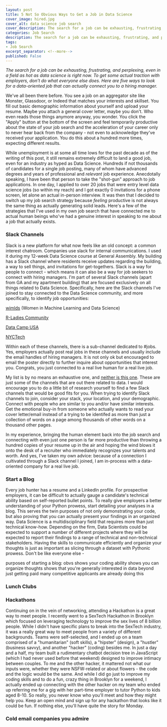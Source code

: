 ```yaml
---
layout: post
title: 5 Not So Obvious Ways to Get a Job in Data Science
cover_image: hired.jpg
cover_alt: data science job search
cover_description: The search for a job can be exhausting, frustrating, and perplexing, even in a field as hot as data science is right now.  To get some actual traction with employers, don't do what everyone else does.  Here are five ways to look for a data-oriented job that can actually connect you to a hiring manager.
categories: Job Search
description: The search for a job can be exhausting, frustrating, and perplexing, even in a field as hot as data science is right now.  To get some actual traction with employers, don't do what everyone else does.  Here are five ways to look for a data-oriented job that can actually connect you to a hiring manager.
tags:
- Job Search
excerpt_separator: <!--more-->
published: False
---
```


*The search for a job can be exhausting, frustrating, and perplexing, even in a field as hot as data science is right now.  To get some actual traction with employers, don't do what everyone else does.  Here are five ways to look for a data-oriented job that can actually connect you to a hiring manager.*

<!--more-->

We've all been there before.  You see a job on an aggregator site like Monster, Glassdoor, or Indeed that matches your interests and skillset.  You fill out basic demographic information about yourself and upload your resume.  Maybe you attach a general cover letter, maybe you don't.  Who even reads those things anymore anyway, you wonder.  You click the "Apply" button at the bottom of the screen and feel temporarily productive about the state of your job search and the acceleration of your career only to never hear back from the company - not even to acknowledge they've received your application.  You do this about a hundred more times, expecting different results.

While unemployment is at some all time lows for the past decade as of the writing of this post, it still remains extremely difficult to land a good job, even for an industry as hyped as Data Science.  Hundreds if not thousands of candidates for a single job posting, many of whom have advanced degrees and years of professional and *relevant* job experience.  Anecdotally speaking, I have been that person to take the "shot-gun" approach to job applications.  In one day, I applied to over 20 jobs that were entry level data science jobs (so within my reach) and I got exactly 0 invitations for a phone screen, let alone an actual in-person interview.  It was then that I decided to switch up my job search strategy because *feeling* productive is not always the same thing as actually generating solid leads.  Here's a few of the strategies that I've used in my own job search that have connected me to actual human beings who've had a genuine interest in speaking to me about a job that actually exists.



### Slack Channels

Slack is a new platform for what now feels like an old concept: a common interest chatroom.  Companies use slack for internal communications.  I used it during my 12-week Data Science course at General Assembly.  My building has a Slack channel where residents receive updates regarding the building, a way to sell things, and invitations for get-togethers.  Slack is a way for people to connect - which means it can also be a way for job seekers to connect with hiring managers.  I'm part of several Slack channels (apart from GA and my apartment building) that are focused exclusively on all things related to Data Science.  Specifically, here are the Slack channels I've joined to stay connected to the Data Science community, and more specifically, to identify job opportunities:

[wimlds](https://wimlds.slack.com/) (Women in Machine Learning and Data Science)

[R-Ladies Community](https://rladies-community.slack.com/)

[Data Camp USA](https://datacamp-usa.slack.com/)

[NYCTech](https://nyctech.slack.com/)

Within each of these channels, there is a sub-channel dedicated to #jobs.  Yes, employers actually post real jobs in these channels and usually include the email handles of hiring managers.  It is not only ok but encouraged to email the poster directly to further inquire about opportunities that interest you.  Congrats, you just connected to a real live human for a real live job.

My list is by no means an exhaustive one, and [neither is this one](https://towardsdatascience.com/15-data-science-slack-communities-to-join-8fac301bd6ce).  These are just some of the channels that are out there related to data.  I would encourage you to do a little bit of research yourself to find a few Slack channels that would be good fits for you.  When trying to identify Slack channels to join, consider your stack, your location, and your demographic.  Connect with people who are similar to you and/or have similar interests.  Get the emotional buy-in from someone who actually wants to read your cover letter/email instead of a trying to be identifed as more than just a collection of words on a page among thousands of other words on a thousand other pages.

In my experience, bringing the human element back into the job search and connecting with even just one person is far more productive than throwing a hundred copies of your resume up in the air and hoping the wind blows it onto the desk of a recruiter who immediately recognizes your talents and worth.  And yes, I've taken my own advice: because of a connection I cultivated through a Slack channel I joined, I am in-process with a data-oriented company for a real live job.

### Start a Blog

Every job hunter has a resume and a LinkedIn profile.  For prospective employers, it can be difficult to actually gauge a candidate's technical ability based on self-reported bullet points.  To really give employers a better understanding of your Python prowess, start detailing your analyses in a blog.  This serves the twin purposes of not only demonstrating your code, but also proving that you can actually present your findings in an organized way.  Data Science is a multidisciplinary field that requires more than just technical know-how.  Depending on the firm, Data Scientists could be expected to support a number of different projects where they will be expected to report their findings to a range of technical and non-technical stakeholders.  Having the skills to communicate efficiently and organize your thoughts is just as important as slicing through a dataset with Pythonic prowess.  Don't be like everyone else -

purposes of starting a blog:
obvs shows your coding ability
shows you can organize thoughts
shows that you're generally interested in data beyond just getting paid
many competitive applicants are already doing this


### Lunch Clubs



### Hackathons

Continuing on in the vein of networking, attending a Hackathon is a great way to meet people.  I recently went to a SexTech Hackathon in Brooklyn which focused on leveraging technology to improve the sex lives of 8 billion people.  While I didn't have specific plans to break into the SexTech industry, it was a really great way to meet people from a variety of different backgrounds.  Teams were self-selected, and I ended up on a team comprised of a "humanitarian" (soft skills), a "hipster" (design), a "hustler" (business savvy), and another "hacker" (coding) besides me.  In just a day and a half, my team built a rudimentary chatbot decision tree in JavaScript (which I had never used before that weekend) designed to improve intimacy between couples.  To me and the other hacker, it mattered not what our inputs were, whether they were NSFW-related or about flowers - the code and the logic would be the same.  And while I did go just to improve my coding skills and to do a fun, crazy thing in Brooklyn for a weekend, I actually ended up connecting with the other hacker on my team who ended up referring me for a gig with her part-time employer to tutor Python to kids aged 8-10.  So really, you never know who you'll meet and how they might help you.  Keep an open mind and sign up for any hackathon that looks like it could be fun.  If nothing else, you'll have quite the story for Monday.


### Cold email companies you admire
